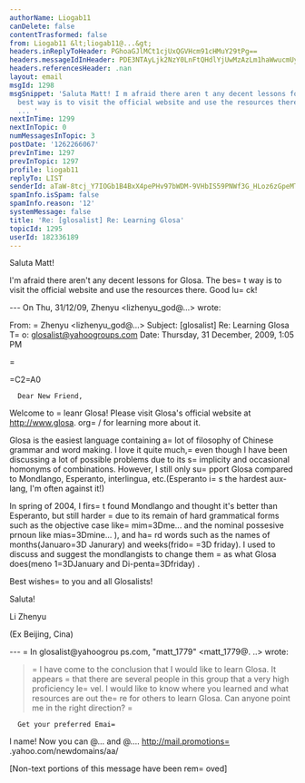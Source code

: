 ```yaml
---
authorName: Liogab11
canDelete: false
contentTrasformed: false
from: Liogab11 &lt;liogab11@...&gt;
headers.inReplyToHeader: PGhoaGJlMCt1cjUxQGVHcm91cHMuY29tPg==
headers.messageIdInHeader: PDE3NTAyLjk2NzY0LnFtQHdlYjUwMzAzLm1haWwucmUyLnlhaG9vLmNvbT4=
headers.referencesHeader: .nan
layout: email
msgId: 1298
msgSnippet: 'Saluta Matt! I m afraid there aren t any decent lessons for Glosa. The
  best way is to visit the official website and use the resources there. Good luck!
  ... '
nextInTime: 1299
nextInTopic: 0
numMessagesInTopic: 3
postDate: '1262266067'
prevInTime: 1297
prevInTopic: 1297
profile: liogab11
replyTo: LIST
senderId: aTaW-8tcj_Y7IOGb1B4BxX4pePHv97bWDM-9VHbIS59PNWf3G_HLoz6zGpeMTagKQTcQMVA3Vp-9kdNLgsRXtGdVizA
spamInfo.isSpam: false
spamInfo.reason: '12'
systemMessage: false
title: 'Re: [glosalist] Re: Learning Glosa'
topicId: 1295
userId: 182336189
---
```


Saluta Matt!

I'm afraid there aren't any decent lessons for Glosa. The bes=
t way is to visit the official website and use the resources there. Good lu=
ck!

--- On Thu, 31/12/09, Zhenyu <lizhenyu_god@...> wrote:

From: =
Zhenyu <lizhenyu_god@...>
Subject: [glosalist] Re: Learning Glosa
T=
o: glosalist@yahoogroups.com
Date: Thursday, 31 December, 2009, 1:05 PM



=




=C2=A0



  


    
      
      
      Dear New Friend,



Welcome to =
leanr Glosa! Please visit Glosa's official website at http://www.glosa. org=
/ for learning more about it.



Glosa is the easiest language containing a=
 lot of filosophy of Chinese grammar and word making. I love it quite much,=
 even though I have been discussing a lot of possible problems due to its s=
implicity and occasional homonyms of combinations. However, I still only su=
pport Glosa compared to Mondlango, Esperanto, interlingua, etc.(Esperanto i=
s the hardest aux-lang, I'm often against it!)



In spring of 2004, I firs=
t found Mondlango and thought it's better than Esperanto, but still harder =
due to its remain of hard grammatical forms such as the objective case like=
 mim=3Dme... and the nominal possesive prnoun like mias=3Dmine... ), and ha=
rd words such as the names of months(Januaro=3D Janurary) and weeks(frido=
=3D friday). I used to discuss and suggest the mondlangists to change them =
as what Glosa does(meno 1=3DJanuary and Di-penta=3Dfriday) .



Best wishes=
 to you and all Glosalists!

Saluta!

Li Zhenyu

(Ex Beijing, Cina)



--- =
In glosalist@yahoogrou ps.com, "matt_1779" <matt_1779@. ..> wrote:

>

>   =
I have come to the conclusion that I would like to learn Glosa. It appears =
that there are several people in this group that a very high proficiency le=
vel.  I would like to know where you learned and what resources are out the=
re for others to learn Glosa.  Can anyone point me in the right direction?
=

>





    
     

    
    


 



  






      Get your preferred Emai=
l name!
Now you can @... and @.... 
http://mail.promotions=
.yahoo.com/newdomains/aa/

[Non-text portions of this message have been rem=
oved]



